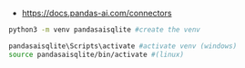 * https://docs.pandas-ai.com/connectors


```sh
python3 -m venv pandasaisqlite #create the venv

pandasaisqlite\Scripts\activate #activate venv (windows)
source pandasaisqlite/bin/activate #(linux)
```